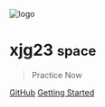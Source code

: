 ![logo](_media/icon.svg)

# xjg23 <small>space</small>

> Practice Now

[GitHub](https://github.com/xjg23/test)
[Getting Started](#xjg23)
